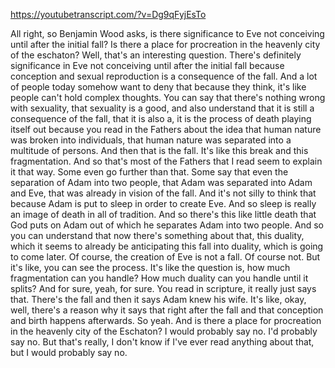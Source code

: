 https://youtubetranscript.com/?v=Dg9qFyjEsTo

 All right, so Benjamin Wood asks, is there significance to Eve not conceiving until after the initial fall? Is there a place for procreation in the heavenly city of the eschaton? Well, that's an interesting question. There's definitely significance in Eve not conceiving until after the initial fall because conception and sexual reproduction is a consequence of the fall. And a lot of people today somehow want to deny that because they think, it's like people can't hold complex thoughts. You can say that there's nothing wrong with sexuality, that sexuality is a good, and also understand that it is still a consequence of the fall, that it is also a, it is the process of death playing itself out because you read in the Fathers about the idea that human nature was broken into individuals, that human nature was separated into a multitude of persons. And then that is the fall. It's like this break and this fragmentation. And so that's most of the Fathers that I read seem to explain it that way. Some even go further than that. Some say that even the separation of Adam into two people, that Adam was separated into Adam and Eve, that was already in vision of the fall. And it's not silly to think that because Adam is put to sleep in order to create Eve. And so sleep is really an image of death in all of tradition. And so there's this like little death that God puts on Adam out of which he separates Adam into two people. And so you can understand that now there's something about that, this duality, which it seems to already be anticipating this fall into duality, which is going to come later. Of course, the creation of Eve is not a fall. Of course not. But it's like, you can see the process. It's like the question is, how much fragmentation can you handle? How much duality can you handle until it splits? And for sure, yeah, for sure. You read in scripture, it really just says that. There's the fall and then it says Adam knew his wife. It's like, okay, well, there's a reason why it says that right after the fall and that conception and birth happens afterwards. So yeah. And is there a place for procreation in the heavenly city of the Eschaton? I would probably say no. I'd probably say no. But that's really, I don't know if I've ever read anything about that, but I would probably say no.
